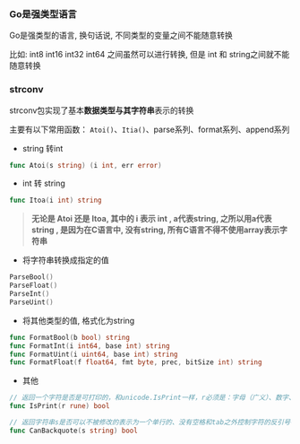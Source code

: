 ### Go是强类型语言

Go是强类型的语言,  换句话说, 不同类型的变量之间不能随意转换

比如:  int8  int16 int32 int64 之间虽然可以进行转换, 但是 int 和 string之间就不能随意转换



### strconv

strconv包实现了基本**数据类型与其字符串**表示的转换

主要有以下常用函数： `Atoi()`、`Itia()`、parse系列、format系列、append系列 



* string 转int

```go
func Atoi(s string) (i int, err error)
```

* int 转  string

```go
func Itoa(i int) string
```



> **无论是 Atoi  还是 Itoa, 其中的 i 表示 int , a代表string,  之所以用a代表string , 是因为在C语言中, 没有string,  所有C语言不得不使用array表示字符串**



* 将字符串转换成指定的值

```go
ParseBool()
ParseFloat()
ParseInt()
ParseUint()
```



* 将其他类型的值, 格式化为string

```go
func FormatBool(b bool) string
func FormatInt(i int64, base int) string
func FormatUint(i uint64, base int) string
func FormatFloat(f float64, fmt byte, prec, bitSize int) string
```



* 其他

```go
// 返回一个字符是否是可打印的，和unicode.IsPrint一样，r必须是：字母（广义）、数字、标点、符号、ASCII空格。
func IsPrint(r rune) bool

// 返回字符串s是否可以不被修改的表示为一个单行的、没有空格和tab之外控制字符的反引号字符串。
func CanBackquote(s string) bool
```













































